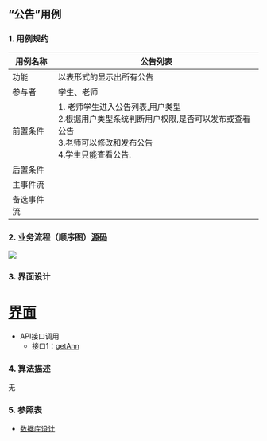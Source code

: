 ## “公告”用例

### 1. 用例规约

用例名称 | 公告列表
---|---
功能 | 以表形式的显示出所有公告
参与者 | 学生、老师
前置条件 | 1. 老师学生进入公告列表,用户类型 <br>2.根据用户类型系统判断用户权限,是否可以发布或查看公告<br>3.老师可以修改和发布公告<br>4.学生只能查看公告.<br>
后置条件 | 
主事件流 | 
备选事件流 | 

### 2. 业务流程（顺序图）[源码](../puml_use/announcement.puml)
![](../pic/sannouncement.png)

### 3. 界面设计
# [界面](https://mousezz.github.io/is_analysis/test6/Ui/index.html)
- API接口调用
    - 接口1：[getAnn](../Interface/getAnn.md)

### 4. 算法描述
无

### 5. 参照表
- [数据库设计](../Database.md)
